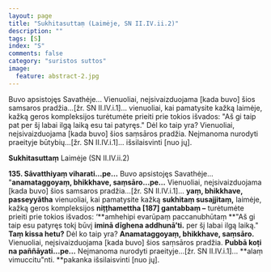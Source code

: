 ```yaml
---
layout: page
title: "Sukhitasuttaṃ (Laimėje, SN II.IV.ii.2)"
description: ""
tags: [S]
index: "S"
comments: false
category: "suristos suttos"
image:
  feature: abstract-2.jpg
---
```


Buvo apsistojęs Savathėje... Vienuoliai, neįsivaizduojama [kada buvo] šios samsaros pradžia...[žr. SN II.IV.i.1]... vienuoliai, kai pamatysite kažką laimėje, kažką geros kompleksijos turėtumėte prieiti prie tokios išvados: "Aš gi taip pat per šį labai ilgą laiką esu tai patyręs." Dėl ko taip yra? Vienuoliai, neįsivaizduojama [kada buvo] šios saṃsāros pradžia. Neįmanoma nurodyti praeityje būtybių...[žr. SN II.IV.i.1]... išsilaisvinti [nuo jų].

**Sukhitasuttaṃ** Laimėje (SN II.IV.ii.2)

**135. Sāvatthiyaṃ viharati…pe…** Buvo apsistojęs Savathėje... "**anamataggoyaṃ, bhikkhave, saṃsāro…pe…** Vienuoliai, neįsivaizduojama [kada buvo] šios samsaros pradžia...[žr. SN II.IV.i.1]... **yaṃ, bhikkhave, passeyyātha** vienuoliai, kai pamatysite kažką **sukhitaṃ susajjitaṃ,** laimėje, kažką geros kompleksijos **niṭṭhamettha [187] gantabbaṃ –** turėtumėte prieiti prie tokios išvados: ‘**amhehipi evarūpaṃ paccanubhūtaṃ **"Aš gi taip esu patyręs tokį būvį **iminā dīghena addhunā’ti.** per šį labai ilgą laiką." **Taṃ kissa hetu?** Dėl ko taip yra? **Anamataggoyaṃ, bhikkhave, saṃsāro.** Vienuoliai, neįsivaizduojama [kada buvo] šios saṃsāros pradžia. **Pubbā koṭi na paññāyati…pe…** Neįmanoma nurodyti praeityje...[žr. SN II.IV.i.1]... **alaṃ vimuccitu"nti. **pakanka išsilaisvinti [nuo jų].
